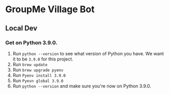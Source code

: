 # GroupMe Village Bot

## Local Dev

### Get on Python 3.9.0.

1. Run `python --version` to see what version of Python you have. We want it to be `3.9.0` for this project.
1. Run `brew update`
1. Run `brew upgrade pyenv`
1. Run `Pyenv install 3.9.0`
3. Run `Pyevn global 3.9.0`
4. Run `python --version` and make sure you're now on Python 3.9.0.

